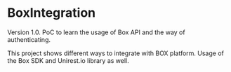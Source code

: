 # BoxIntegration

Version 1.0. PoC to learn the usage of Box API and the way of authenticating.

This project shows different ways to integrate with BOX platform. Usage of the Box SDK and Unirest.io library as well.

